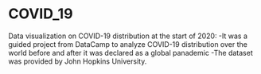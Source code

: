 # COVID_19
Data visualization on COVID-19 distribution at the start of 2020:
-It was a guided project from DataCamp to analyze COVID-19 distribution over the world before and after it was declared as a global panademic
-The dataset was provided by John Hopkins University.
